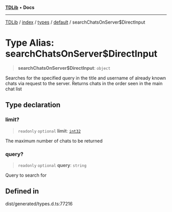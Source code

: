 [**TDLib**](../../../../../../README.md) • **Docs**

***

[TDLib](../../../../../../modules.md) / [index](../../../../../README.md) / [types](../../../README.md) / [default](../README.md) / searchChatsOnServer$DirectInput

# Type Alias: searchChatsOnServer$DirectInput

> **searchChatsOnServer$DirectInput**: `object`

Searches for the specified query in the title and username of already known chats via request to the server. Returns chats in the order seen in the main chat list

## Type declaration

### limit?

> `readonly` `optional` **limit**: [`int32`](int32.md)

The maximum number of chats to be returned

### query?

> `readonly` `optional` **query**: `string`

Query to search for

## Defined in

dist/generated/types.d.ts:77216
